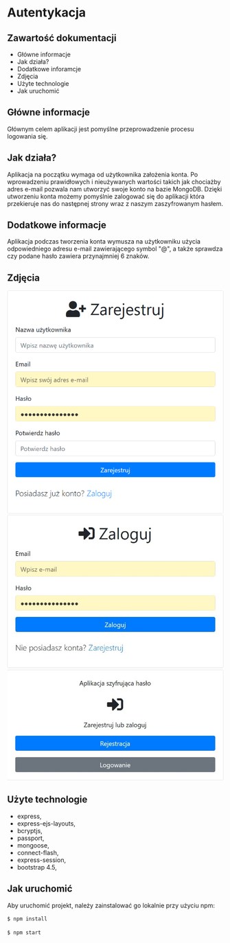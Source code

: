 # Autentykacja
## Zawartość dokumentacji
* Główne informacje
* Jak działa?
* Dodatkowe inforamcje
* Zdjęcia
* Użyte technologie
* Jak uruchomić

## Główne informacje

Głównym celem aplikacji jest pomyślne przeprowadzenie procesu logowania się.
	
## Jak działa?

Aplikacja na początku wymaga od użytkownika założenia konta. Po wprowadzeniu prawidłowych i nieużywanych wartości takich jak chociażby adres e-mail pozwala nam utworzyć swoje konto na bazie MongoDB. Dzięki utworzeniu konta możemy pomyślnie zalogować się do aplikacji która przekieruje nas do następnej strony wraz z naszym zaszyfrowanym hasłem.

## Dodatkowe informacje

Aplikacja podczas tworzenia konta wymusza na użytkowniku użycia odpowiedniego adresu e-mail zawierającego symbol "@", a także sprawdza czy podane hasło zawiera przynajmniej 6 znaków.

## Zdjęcia

![Screenshot](1.png)
![Screenshot](2.jpg)
![Screenshot](3.jpg)

## Użyte technologie

- express,
- express-ejs-layouts,
- bcryptjs,
- passport,
- mongoose,
- connect-flash,
- express-session,
- bootstrap 4.5,

## Jak uruchomić
Aby uruchomić projekt, należy zainstalować go lokalnie przy użyciu npm:

```
$ npm install

$ npm start
```
